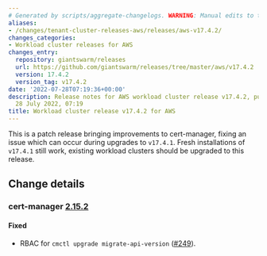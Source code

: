 ```yaml
---
# Generated by scripts/aggregate-changelogs. WARNING: Manual edits to this files will be overwritten.
aliases:
- /changes/tenant-cluster-releases-aws/releases/aws-v17.4.2/
changes_categories:
- Workload cluster releases for AWS
changes_entry:
  repository: giantswarm/releases
  url: https://github.com/giantswarm/releases/tree/master/aws/v17.4.2
  version: 17.4.2
  version_tag: v17.4.2
date: '2022-07-28T07:19:36+00:00'
description: Release notes for AWS workload cluster release v17.4.2, published on
  28 July 2022, 07:19
title: Workload cluster release v17.4.2 for AWS
---
```


This is a patch release bringing improvements to cert-manager, fixing an issue which can occur during upgrades to `v17.4.1`. Fresh installations of `v17.4.1` still work, existing workload clusters should be upgraded to this release.

## Change details

### cert-manager [2.15.2](https://github.com/giantswarm/cert-manager-app/releases/tag/v2.15.2)

#### Fixed

- RBAC for `cmctl upgrade migrate-api-version` ([#249](https://github.com/giantswarm/cert-manager-app/pull/249)).
